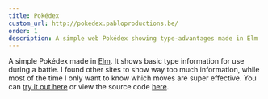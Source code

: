 ```yaml
---
title: Pokédex
custom_url: http://pokedex.pabloproductions.be/
order: 1
description: A simple web Pokédex showing type-advantages made in Elm
---
```


A simple Pokédex made in [Elm](http://elm-lang.org/).
It shows basic type information for use during a battle.
I found other sites to show way too much information, while most of the time I only want to know which moves are super effective.
You can [try it out here](http://pokedex.pabloproductions.be/) or view the source code [here](https://gitlab.com/TheOddler/pokedex).
